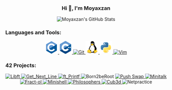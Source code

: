 <h3 align="center">Hi 👋, I'm Moyaxzan</h3>

<p align="center">
  <img src="https://github-readme-stats.vercel.app/api?username=Moyaxzan&bg_color=00000000&title_color=9745f5&icon_color=9f4bff&border_color=9f4bff&text_color=ffffff&show_icons=true" alt="Moyaxzan's GitHub Stats">
</p>

<h3 align="left">Languages and Tools:</h3>
<p align="center">
  <a href="https://www.cprogramming.com/" target="_blank" rel="noreferrer">
    <img src="https://raw.githubusercontent.com/devicons/devicon/master/icons/c/c-original.svg" alt="C" width="40" height="40"/>
  </a>
  <a href="https://cplusplus.com/" target="_blank" rel="noreferrer">
    <img src="https://raw.githubusercontent.com/devicons/devicon/6910f0503efdd315c8f9b858234310c06e04d9c0/icons/cplusplus/cplusplus-original.svg" alt="C++" width="40" height="40"/>
  </a>
  <a href="https://git-scm.com/" target="_blank" rel="noreferrer">
    <img src="https://www.vectorlogo.zone/logos/git-scm/git-scm-icon.svg" alt="Git" width="40" height="40"/>
  </a>
  <a href="https://www.linux.org/" target="_blank" rel="noreferrer">
    <img src="https://raw.githubusercontent.com/devicons/devicon/master/icons/linux/linux-original.svg" alt="Linux" width="40" height="40"/>
  </a>
  <a href="https://www.python.org" target="_blank" rel="noreferrer">
    <img src="https://raw.githubusercontent.com/devicons/devicon/master/icons/python/python-original.svg" alt="Python" width="40" height="40"/>
  </a>
  <a href="https://www.vim.org/" target="_blank" rel="noreferrer">
    <img src="https://upload.wikimedia.org/wikipedia/commons/thumb/9/9f/Vimlogo.svg/1022px-Vimlogo.svg.png" alt="Vim" width="35" height="40"/>
  </a>
</p>

<h3 align="left">42 Projects:</h3>
<p align="center">
  <a href="https://github.com/Moyaxzan/42-Libft" target="_blank" rel="noreferrer">
    <img src="https://github.com/ayogun/42-project-badges/blob/main/badges/libftm.png" alt="Libft" width="100" height="100"/>
  </a>
  <a href="https://github.com/Moyaxzan/42-Get_Next_Line" target="_blank" rel="noreferrer">
    <img src="https://github.com/ayogun/42-project-badges/blob/main/badges/get_next_linem.png" alt="Get_Next_Line" width="100" height="100"/>
  </a>
  <a href="https://github.com/Moyaxzan/42-ft_printf" target="_blank" rel="noreferrer">
    <img src="https://github.com/ayogun/42-project-badges/blob/main/badges/ft_printfe.png"     alt="ft_Printf" width="100" height="100"/>
  </a>
  <a target="_blank" rel="noreferrer">
    <img src="https://github.com/ayogun/42-project-badges/blob/main/badges/born2berootm.png" 
alt="Born2beRoot" width="100" height="100"/>
  </a>
  <a href="https://github.com/Moyaxzan/42-Push_Swap" target="_blank" rel="noreferrer">
    <img src="https://github.com/ayogun/42-project-badges/blob/main/badges/push_swapm.png" alt="Push Swap" width="100" height="100"/>
  </a>
  <a href="https://github.com/Moyaxzan/42-Minitalk" target="_blank" rel="noreferrer">
    <img src="https://github.com/ayogun/42-project-badges/blob/main/badges/minitalkm.png" alt="Minitalk" width="100" height="100"/>
  </a>
  <a href="https://github.com/Moyaxzan/42-fract-ol" target="_blank" rel="noreferrer">
    <img src="https://github.com/ayogun/42-project-badges/blob/main/badges/fract-olm.png" alt="Fract-ol" width="100" height="100"/>
  </a>
  <a href="https://github.com/Moyaxzan/42-Minishell" target="_blank" rel="noreferrer">
    <img src="https://github.com/ayogun/42-project-badges/blob/main/badges/minishellm.png" alt="Minishell" width="100" height="100"/>
  </a>
  <a href="https://github.com/Moyaxzan/42-Philosopher" target="_blank" rel="noreferrer">
    <img src="https://github.com/ayogun/42-project-badges/blob/main/badges/philosopherse.png" alt="Philosophers" width="100" height="100"/>
  </a>
  <a href="https://github.com/Moyaxzan/42-cub3d" target="_blank" rel="noreferrer">
    <img src="https://github.com/ayogun/42-project-badges/blob/main/badges/cub3dm.png" alt="Cub3d" width="100" height="100"/>
  </a>
  <a target="_blank" rel="noreferrer">
    <img src="https://github.com/ayogun/42-project-badges/blob/main/badges/netpracticem.png" alt="Netpractice" width="100" height="100"/>
  </a>
</p>
